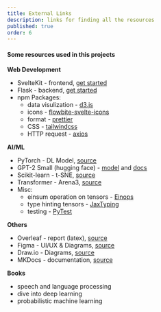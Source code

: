 ```yaml
---
title: External Links
description: links for finding all the resources
published: true
order: 6
---
```


#### Some resources used in this projects

**Web Development**
- SvelteKit - frontend, [get started](https://svelte.dev/docs/kit/introduction)
- Flask - backend, [get started](https://flask.palletsprojects.com/en/stable/quickstart/#)
- npm Packages: 
    - data visulization - [d3.js](https://d3js.org/getting-started)
    - icons - [flowbite-svelte-icons](https://flowbite-svelte.com/docs/pages/introduction)
    - format - [prettier](https://prettier.io/docs/install) 
    - CSS - [tailwindcss](https://tailwindcss.com/docs/installation/using-vite) 
    - HTTP request - [axios](https://axios-http.com/docs/intro) 

**AI/ML**
- PyTorch - DL Model, [source](https://pytorch.org/get-started/locally/)
- GPT-2 Small (hugging face) - [model](https://huggingface.co/openai-community/gpt2) and [docs](https://huggingface.co/docs/transformers/en/model_doc/gpt2)
- Scikit-learn - t-SNE, [source](https://scikit-learn.org/stable/#)
- Transformer - Arena3, [source](https://arena3-chapter1-transformer-interp.streamlit.app/)
- Misc: 
    - einsum operation on tensors - [Einops](https://pypi.org/project/einops/)
    - type hinting tensors - [JaxTyping](https://pypi.org/project/jaxtyping/)
    - testing - [PyTest](https://docs.pytest.org/en/stable/getting-started.html)

**Others**
- Overleaf - report (latex), [source](https://www.overleaf.com/)
- Figma - UI/UX & Diagrams, [source](https://www.figma.com/)
- Draw.io - Diagrams, [source](https://app.diagrams.net/)
- MKDocs - documentation, [source](https://www.mkdocs.org/getting-started/)

**Books**
- speech and language processing
- dive into deep learning
- probabilistic machine learning